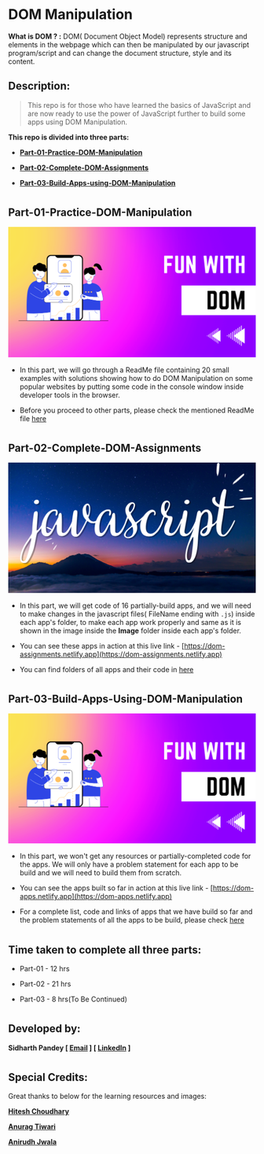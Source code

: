 # DOM Manipulation

**What is DOM ? :** DOM( Document Object Model) represents structure and elements in the webpage which can then be manipulated by our javascript program/script and can change the document structure, style and its content.

## Description:

> This repo is for those who have learned the basics of JavaScript and are now ready to use the power of JavaScript further to build some apps using DOM Manipulation.

**This repo is divided into three parts:**

- [**Part-01-Practice-DOM-Manipulation**](https://github.com/SidP919/FS-JS-WD-B-DOM-Manipulation#part-01-practice-dom-manipulation)

- [**Part-02-Complete-DOM-Assignments**](https://github.com/SidP919/FS-JS-WD-B-DOM-Manipulation#part-02-complete-dom-assignments)

- [**Part-03-Build-Apps-using-DOM-Manipulation**](https://github.com/SidP919/FS-JS-WD-B-DOM-Manipulation#part-03-build-apps-using-dom-manipulation)

#

## Part-01-Practice-DOM-Manipulation

![Part-01](./Part-01-Practice-DOM-Manipulation/thumbnail.png)

- In this part, we will go through a ReadMe file containing 20 small examples with solutions showing how to do DOM Manipulation on some popular websites by putting some code in the console window inside developer tools in the browser. 

- Before you proceed to other parts, please check the mentioned ReadMe file [here](https://github.com/SidP919/FS-JS-WD-B-DOM-Manipulation/tree/Main/Part-01-Practice-DOM-Manipulation#javascript.md)

#

## Part-02-Complete-DOM-Assignments

![Part-02](./Part-02-Complete-DOM-Assignments/thumbnail.png)

- In this part, we will get code of 16 partially-build apps, and we will need to make changes in the javascript files( FileName ending with `.js`) inside each app's folder, to make each app work properly and same as it is shown in the image inside the **Image** folder inside each app's folder.

- You can see these apps in action at this live link - [https://dom-assignments.netlify.app](https://dom-assignments.netlify.app)
- You can find folders of all apps and their code in [here](https://github.com/SidP919/FS-JS-WD-B-DOM-Manipulation/tree/Main/Part-02-Complete-DOM-Assignments)

#

## Part-03-Build-Apps-Using-DOM-Manipulation
![Part-03](./Part-03-Build-Apps-Using-DOM-Manipulation/thumbnail.png)
- In this part, we won't get any resources or partially-completed code for the apps. We will only have a problem statement for each app to be build and we will need to build them from scratch.

- You can see the apps built so far in action at this live link - [https://dom-apps.netlify.app](https://dom-apps.netlify.app)

- For a complete list, code and links of apps that we have build so far and the problem statements of all the apps to be build, please check [here](https://github.com/SidP919/FS-JS-WD-B-DOM-Manipulation/tree/Main/Part-03-Build-Apps-Using-DOM-Manipulation)

#

## Time taken to complete all three parts:
- Part-01 - 12 hrs

- Part-02 - 21 hrs

- Part-03 - 8 hrs(To Be Continued)

#

## Developed by:

**Sidharth Pandey [ [Email](mailto:sidp0008@gmail.com) ] [ [LinkedIn](https://www.linkedin.com/in/sidp919) ]**

#

## Special Credits: 

Great thanks to below for the learning resources and images:

**[Hitesh Choudhary](https://www.linkedin.com/in/hiteshchoudhary)**

**[Anurag Tiwari](https://www.linkedin.com/in/anuragtiwarime)**

**[Anirudh Jwala](https://www.linkedin.com/in/anirudh-jwala)**
#
